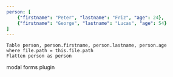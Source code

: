 ```yaml
---
person: [
    {"firstname": "Peter", "lastname": "Friz", "age": 24},
    {"firstname": "George", "lastname": "Lucas", "age": 54}
]
---
```



```dataview
Table person, person.firstname, person.lastname, person.age
where file.path = this.file.path
Flatten person as person
```


modal forms plugin
